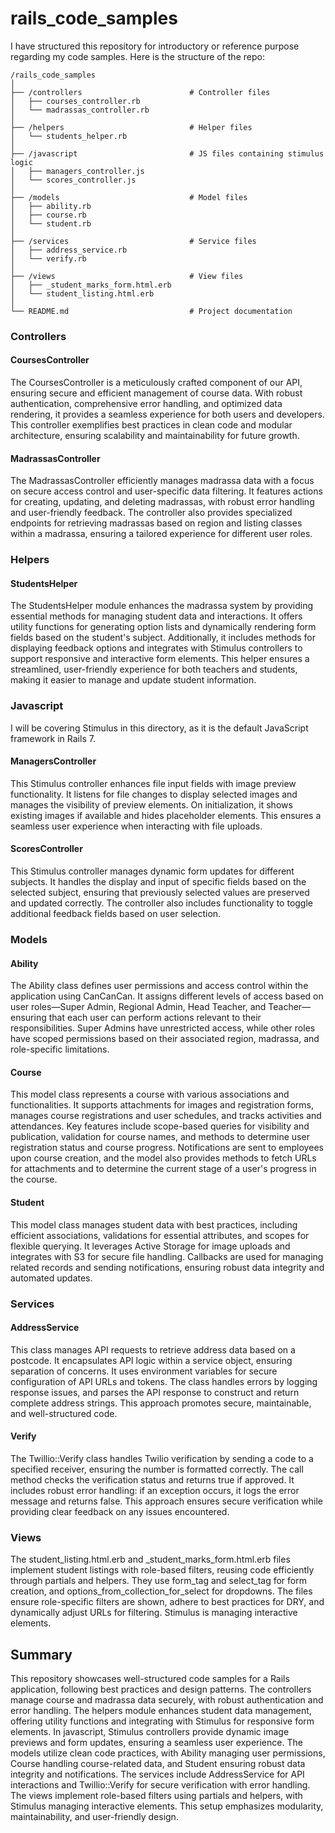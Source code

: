 # rails_code_samples
I have structured this repository for introductory or reference purpose regarding my code samples. Here is the structure of the repo:

~~~
/rails_code_samples
│
├── /controllers                        # Controller files
│   ├── courses_controller.rb           
│   └── madrassas_controller.rb         
│
├── /helpers                            # Helper files
│   └── students_helper.rb               
│
├── /javascript                         # JS files containing stimulus logic
│   ├── managers_controller.js           
│   └── scores_controller.js             
│
├── /models                             # Model files
│   ├── ability.rb                      
│   ├── course.rb                        
│   └── student.rb                       
│
├── /services                           # Service files
│   ├── address_service.rb               
│   └── verify.rb                        
│
├── /views                              # View files
│   ├── _student_marks_form.html.erb     
│   └── student_listing.html.erb         
│
└── README.md                           # Project documentation
~~~

### Controllers
#### CoursesController
The CoursesController is a meticulously crafted component of our API, ensuring secure and efficient management of course data. With robust authentication, comprehensive error handling, and optimized data rendering, it provides a seamless experience for both users and developers. This controller exemplifies best practices in clean code and modular architecture, ensuring scalability and maintainability for future growth.

#### MadrassasController
The MadrassasController efficiently manages madrassa data with a focus on secure access control and user-specific data filtering. It features actions for creating, updating, and deleting madrassas, with robust error handling and user-friendly feedback. The controller also provides specialized endpoints for retrieving madrassas based on region and listing classes within a madrassa, ensuring a tailored experience for different user roles.

### Helpers
#### StudentsHelper
The StudentsHelper module enhances the madrassa system by providing essential methods for managing student data and interactions. It offers utility functions for generating option lists and dynamically rendering form fields based on the student's subject. Additionally, it includes methods for displaying feedback options and integrates with Stimulus controllers to support responsive and interactive form elements. This helper ensures a streamlined, user-friendly experience for both teachers and students, making it easier to manage and update student information.

### Javascript
I will be covering Stimulus in this directory, as it is the default JavaScript framework in Rails 7.
#### ManagersController
This Stimulus controller enhances file input fields with image preview functionality. It listens for file changes to display selected images and manages the visibility of preview elements. On initialization, it shows existing images if available and hides placeholder elements. This ensures a seamless user experience when interacting with file uploads.

#### ScoresController
This Stimulus controller manages dynamic form updates for different subjects. It handles the display and input of specific fields based on the selected subject, ensuring that previously selected values are preserved and updated correctly. The controller also includes functionality to toggle additional feedback fields based on user selection.

### Models
#### Ability
The Ability class defines user permissions and access control within the application using CanCanCan. It assigns different levels of access based on user roles—Super Admin, Regional Admin, Head Teacher, and Teacher—ensuring that each user can perform actions relevant to their responsibilities. Super Admins have unrestricted access, while other roles have scoped permissions based on their associated region, madrassa, and role-specific limitations.

#### Course
This model class represents a course with various associations and functionalities. It supports attachments for images and registration forms, manages course registrations and user schedules, and tracks activities and attendances. Key features include scope-based queries for visibility and publication, validation for course names, and methods to determine user registration status and course progress. Notifications are sent to employees upon course creation, and the model also provides methods to fetch URLs for attachments and to determine the current stage of a user's progress in the course.

#### Student
This model class manages student data with best practices, including efficient associations, validations for essential attributes, and scopes for flexible querying. It leverages Active Storage for image uploads and integrates with S3 for secure file handling. Callbacks are used for managing related records and sending notifications, ensuring robust data integrity and automated updates.

### Services
#### AddressService
This class manages API requests to retrieve address data based on a postcode. It encapsulates API logic within a service object, ensuring separation of concerns. It uses environment variables for secure configuration of API URLs and tokens. The class handles errors by logging response issues, and parses the API response to construct and return complete address strings. This approach promotes secure, maintainable, and well-structured code.

#### Verify

The Twillio::Verify class handles Twilio verification by sending a code to a specified receiver, ensuring the number is formatted correctly. The call method checks the verification status and returns true if approved. It includes robust error handling: if an exception occurs, it logs the error message and returns false. This approach ensures secure verification while providing clear feedback on any issues encountered.

### Views

The student_listing.html.erb and _student_marks_form.html.erb files implement student listings with role-based filters, reusing code efficiently through partials and helpers. They use form_tag and select_tag for form creation, and options_from_collection_for_select for dropdowns. The files ensure role-specific filters are shown, adhere to best practices for DRY, and dynamically adjust URLs for filtering. Stimulus is managing interactive elements.

## Summary
This repository showcases well-structured code samples for a Rails application, following best practices and design patterns. The controllers manage course and madrassa data securely, with robust authentication and error handling. The helpers module enhances student data management, offering utility functions and integrating with Stimulus for responsive form elements. In javascript, Stimulus controllers provide dynamic image previews and form updates, ensuring a seamless user experience. The models utilize clean code practices, with Ability managing user permissions, Course handling course-related data, and Student ensuring robust data integrity and notifications. The services include AddressService for API interactions and Twillio::Verify for secure verification with error handling. The views implement role-based filters using partials and helpers, with Stimulus managing interactive elements. This setup emphasizes modularity, maintainability, and user-friendly design.
